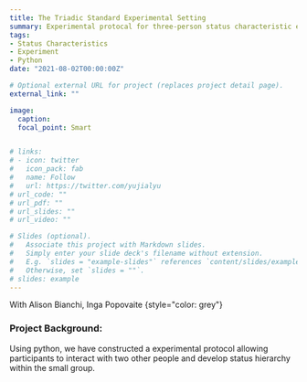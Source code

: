 ```yaml
---
title: The Triadic Standard Experimental Setting 
summary: Experimental protocal for three-person status characteristic experiment built in Python
tags:
- Status Characteristics
- Experiment 
- Python
date: "2021-08-02T00:00:00Z"

# Optional external URL for project (replaces project detail page).
external_link: ""

image:
  caption:
  focal_point: Smart


# links:
# - icon: twitter
#   icon_pack: fab
#   name: Follow
#   url: https://twitter.com/yujialyu
# url_code: ""
# url_pdf: ""
# url_slides: ""
# url_video: ""

# Slides (optional).
#   Associate this project with Markdown slides.
#   Simply enter your slide deck's filename without extension.
#   E.g. `slides = "example-slides"` references `content/slides/example-slides.md`.
#   Otherwise, set `slides = ""`.
# slides: example
---
```

<div style ="text-align: left">

With Alison Bianchi, Inga Popovaite
{style="color: grey"}

### Project Background:
Using python, we have constructed a experimental protocol allowing participants to interact with two other people and develop status hierarchy within the small group.




</div>